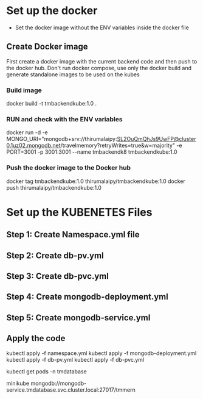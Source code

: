 # Set up the docker 
- Set the docker image without the ENV variables inside the docker file

## Create Docker image
First create a docker image with the current backend code and then push to the docker hub. Don't run docker compose, use only the docker build and generate standalone images to be used on the kubes

### Build image
docker build -t tmbackendkube:1.0 .

### RUN and check with the ENV variables
docker run -d -e MONGO_URI="mongodb+srv://thirumalaipy:SL2OuQmQhJs9UwFP@cluster0.1uz02.mongodb.net/travelmemory?retryWrites=true&w=majority" -e PORT=3001 -p 3001:3001 --name tmbackendk8 tmbackendkube:1.0

### Push the docker image to the Docker hub
docker tag tmbackendkube:1.0  thirumalaipy/tmbackendkube:1.0
docker push thirumalaipy/tmbackendkube:1.0

# Set up the KUBENETES Files

## Step 1: Create Namespace.yml file

## Step 2: Create db-pv.yml

## Step 3: Create db-pvc.yml

## Step 4: Create mongodb-deployment.yml

## Step 5: Create mongodb-service.yml


## Apply the code
kubectl apply -f namespace.yml
kubectl apply -f mongodb-deployment.yml
kubectl apply -f db-pv.yml
kubectl apply -f db-pvc.yml

kubectl get pods -n tmdatabase

minikube 
mongodb://mongodb-service.tmdatabase.svc.cluster.local:27017/tmmern

